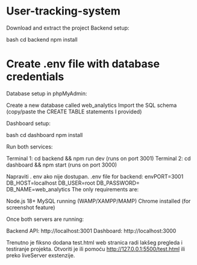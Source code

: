 # User-tracking-system

Download and extract the project
Backend setup:

bash   cd backend
   npm install
   # Create .env file with database credentials

Database setup in phpMyAdmin:

Create a new database called web_analytics
Import the SQL schema (copy/paste the CREATE TABLE statements I provided)


Dashboard setup:

bash   cd dashboard
   npm install

Run both services:

Terminal 1: cd backend && npm run dev (runs on port 3001)
Terminal 2: cd dashboard && npm start (runs on port 3000)

Napraviti . env ako nije dostupan.
.env file for backend:
envPORT=3001
DB_HOST=localhost
DB_USER=root
DB_PASSWORD=
DB_NAME=web_analytics
The only requirements are:

Node.js 18+
MySQL running (WAMP/XAMPP/MAMP)
Chrome installed (for screenshot feature)

Once both servers are running:

Backend API: http://localhost:3001
Dashboard: http://localhost:3000

Trenutno je fiksno dodana test.html web stranica radi lakšeg pregleda i testiranje projekta. Otvoriti je ili pomoću http://127.0.0.1:5500/test.html ili preko liveServer exstenzije. 
